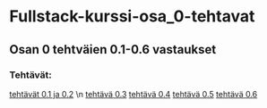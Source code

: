 # Fullstack-kurssi-osa_0-tehtavat
## Osan 0 tehtväien 0.1-0.6 vastaukset
### Tehtävät:
[tehtävät 0.1 ja 0.2](https://github.com/Kemendil/Fullstack-kurssi-osa_0-tehtavat/blob/master/tehtavat_0.1_ja_0.2) \n
[tehtävä 0.3](https://github.com/Kemendil/Fullstack-kurssi-osa_0-tehtavat/blob/master/tehtava_0.3.png)
[tehtävä 0.4](https://github.com/Kemendil/Fullstack-kurssi-osa_0-tehtavat/blob/master/tehtava_0.4.png)
[tehtävä 0.5](https://github.com/Kemendil/Fullstack-kurssi-osa_0-tehtavat/blob/master/tehtava_0.5.png)
[tehtävä 0.6](https://github.com/Kemendil/Fullstack-kurssi-osa_0-tehtavat/blob/master/tehtava_0.6.png)
